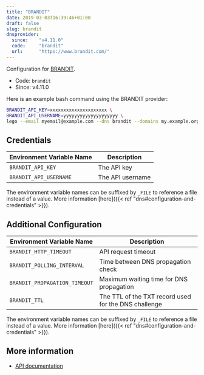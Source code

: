 ```yaml
---
title: "BRANDIT"
date: 2019-03-03T16:39:46+01:00
draft: false
slug: brandit
dnsprovider:
  since:    "v4.11.0"
  code:     "brandit"
  url:      "https://www.brandit.com/"
---
```


<!-- THIS DOCUMENTATION IS AUTO-GENERATED. PLEASE DO NOT EDIT. -->
<!-- providers/dns/brandit/brandit.toml -->
<!-- THIS DOCUMENTATION IS AUTO-GENERATED. PLEASE DO NOT EDIT. -->


Configuration for [BRANDIT](https://www.brandit.com/).


<!--more-->

- Code: `brandit`
- Since: v4.11.0


Here is an example bash command using the BRANDIT provider:

```bash
BRANDIT_API_KEY=xxxxxxxxxxxxxxxxxxxxx \
BRANDIT_API_USERNAME=yyyyyyyyyyyyyyyyyyyy \
lego --email myemail@example.com --dns brandit --domains my.example.org run
```




## Credentials

| Environment Variable Name | Description |
|-----------------------|-------------|
| `BRANDIT_API_KEY` | The API key |
| `BRANDIT_API_USERNAME` | The API username |

The environment variable names can be suffixed by `_FILE` to reference a file instead of a value.
More information [here]({{< ref "dns#configuration-and-credentials" >}}).


## Additional Configuration

| Environment Variable Name | Description |
|--------------------------------|-------------|
| `BRANDIT_HTTP_TIMEOUT` | API request timeout |
| `BRANDIT_POLLING_INTERVAL` | Time between DNS propagation check |
| `BRANDIT_PROPAGATION_TIMEOUT` | Maximum waiting time for DNS propagation |
| `BRANDIT_TTL` | The TTL of the TXT record used for the DNS challenge |

The environment variable names can be suffixed by `_FILE` to reference a file instead of a value.
More information [here]({{< ref "dns#configuration-and-credentials" >}}).




## More information

- [API documentation](https://portal.brandit.com/apidocv3)

<!-- THIS DOCUMENTATION IS AUTO-GENERATED. PLEASE DO NOT EDIT. -->
<!-- providers/dns/brandit/brandit.toml -->
<!-- THIS DOCUMENTATION IS AUTO-GENERATED. PLEASE DO NOT EDIT. -->
